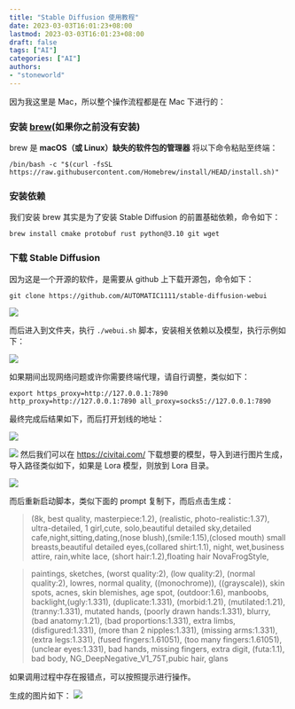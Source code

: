 ```yaml
---
title: "Stable Diffusion 使用教程"
date: 2023-03-03T16:01:23+08:00
lastmod: 2023-03-03T16:01:23+08:00
draft: false
tags: ["AI"]
categories: ["AI"]
authors: 
- "stoneworld"
---
```


因为我这里是 Mac，所以整个操作流程都是在 Mac 下进行的：

### 安装 [brew](https://brew.sh/)(如果你之前没有安装)

brew 是 **macOS（或 Linux）缺失的软件包的管理器**
将以下命令粘贴至终端：

`/bin/bash -c "$(curl -fsSL https://raw.githubusercontent.com/Homebrew/install/HEAD/install.sh)"`

### 安装依赖

我们安装 brew 其实是为了安装 Stable Diffusion 的前置基础依赖，命令如下：

`brew install cmake protobuf rust python@3.10 git wget`

### 下载 Stable Diffusion 

因为这是一个开源的软件，是需要从 github 上下载开源包，命令如下：

`git clone https://github.com/AUTOMATIC1111/stable-diffusion-webui`

![](/images/Pasted%20image%2020230304180536.png)


而后进入到文件夹，执行 `./webui.sh` 脚本，安装相关依赖以及模型，执行示例如下：

![](/images/Pasted%20image%2020230304180859.png)

如果期间出现网络问题或许你需要终端代理，请自行调整，类似如下：

`export https_proxy=http://127.0.0.1:7890 http_proxy=http://127.0.0.1:7890 all_proxy=socks5://127.0.0.1:7890`

最终完成后结果如下，而后打开划线的地址：

![](/images/Pasted%20image%2020230304191918.png)

![](images/Pasted%20image%2020230304191943.png)
然后我们可以在 https://civitai.com/ 下载想要的模型，导入到进行图片生成，导入路径类似如下，如果是 Lora 模型，则放到 Lora 目录。

![](/images/Pasted%20image%2020230304195439.png)

而后重新启动脚本，类似下面的 prompt 复制下，而后点击生成：

> (8k, best quality, masterpiece:1.2), (realistic, photo-realistic:1.37), ultra-detailed, 1 girl,cute, solo,beautiful detailed sky,detailed cafe,night,sitting,dating,(nose blush),(smile:1.15),(closed mouth) small breasts,beautiful detailed eyes,(collared shirt:1.1), night, wet,business attire, rain,white lace, (short hair:1.2),floating hair NovaFrogStyle,


> paintings, sketches, (worst quality:2), (low quality:2), (normal quality:2), lowres, normal quality, ((monochrome)), ((grayscale)), skin spots, acnes, skin blemishes, age spot, (outdoor:1.6), manboobs, backlight,(ugly:1.331), (duplicate:1.331), (morbid:1.21), (mutilated:1.21), (tranny:1.331), mutated hands, (poorly drawn hands:1.331), blurry, (bad anatomy:1.21), (bad proportions:1.331), extra limbs, (disfigured:1.331), (more than 2 nipples:1.331), (missing arms:1.331), (extra legs:1.331), (fused fingers:1.61051), (too many fingers:1.61051), (unclear eyes:1.331), bad hands, missing fingers, extra digit, (futa:1.1), bad body, NG_DeepNegative_V1_75T,pubic hair, glans


如果调用过程中存在报错点，可以按照提示进行操作。

生成的图片如下：
![](/images/Pasted%20image%2020230304220634.png)
